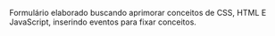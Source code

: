 Formulário elaborado buscando aprimorar conceitos de CSS, HTML E JavaScript, inserindo eventos para fixar conceitos.
